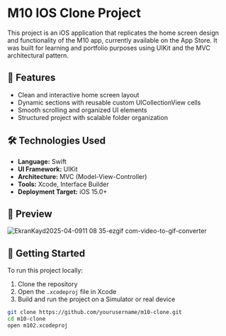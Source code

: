 
# M10 IOS Clone Project

This project is an iOS application that replicates the home screen design and functionality of the M10 app, currently available on the App Store. It was built for learning and portfolio purposes using UIKit and the MVC architectural pattern.

## 📱 Features

- Clean and interactive home screen layout
- Dynamic sections with reusable custom UICollectionView cells
- Smooth scrolling and organized UI elements
- Structured project with scalable folder organization

## 🛠️ Technologies Used

- **Language:** Swift
- **UI Framework:** UIKit
- **Architecture:** MVC (Model-View-Controller)
- **Tools:** Xcode, Interface Builder
- **Deployment Target:** iOS 15.0+

## 🎥 Preview

![EkranKayd2025-04-0911 08 35-ezgif com-video-to-gif-converter](https://github.com/user-attachments/assets/cc6f59bd-3557-462a-a891-71f41e140282)




## 🚀 Getting Started

To run this project locally:

1. Clone the repository
2. Open the `.xcodeproj` file in Xcode
3. Build and run the project on a Simulator or real device

```bash
git clone https://github.com/yourusername/m10-clone.git
cd m10-clone
open m102.xcodeproj

